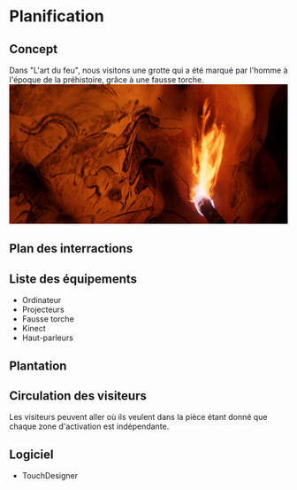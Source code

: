 # Planification
## Concept
Dans "L'art du feu", nous visitons une grotte qui a été marqué par l'homme à l'époque de la préhistoire, grâce à une fausse torche.
![préhistoire](img/prehistoire.png)
## Plan des interractions 

## Liste des équipements
- Ordinateur
- Projecteurs
- Fausse torche
- Kinect
- Haut-parleurs
## Plantation

## Circulation des visiteurs
Les visiteurs peuvent aller où ils veulent dans la pièce étant donné que chaque zone d'activation est indépendante.
## Logiciel
- TouchDesigner


